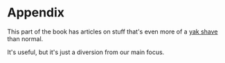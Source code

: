 
# Appendix

This part of the book has articles on stuff that's even more of a
[yak shave](https://en.wiktionary.org/wiki/yak_shaving) than normal.

It's useful, but it's just a diversion from our main focus.
